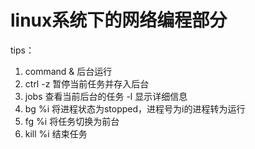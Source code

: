 # linux系统下的网络编程部分
tips：
1. command &  后台运行
2. ctrl -z    暂停当前任务并存入后台
3. jobs       查看当前后台的任务 -l 显示详细信息
4. bg %i      将进程状态为stopped，进程号为i的进程转为运行
5. fg %i      将任务切换为前台
6. kill %i    结束任务